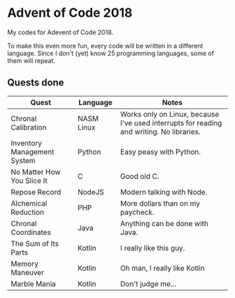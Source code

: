 # Advent of Code 2018
My codes for Adevent of Code 2018.

To make this even more fun, every code will be written in a different language. Since I don't (yet) know 25 programming languages, some of them will repeat.

## Quests done ##

| Quest | Language | Notes |
|-----------------------------|------------|------------------------------------------------------------------------------------------|
| Chronal Calibration | NASM Linux | Works only on Linux, because I've used interrupts for reading and writing. No libraries. |
| Inventory Management System | Python | Easy peasy with Python. |
| No Matter How You Slice It | C | Good old C. |
| Repose Record | NodeJS | Modern talking with Node. |
| Alchemical Reduction | PHP | More dollars than on my paycheck. |
| Chronal Coordinates | Java | Anything can be done with Java. |
| The Sum of Its Parts | Kotlin | I really like this guy. |
| Memory Maneuver | Kotlin | Oh man, I really like Kotlin |
| Marble Mania | Kotlin | Don't judge me... |
